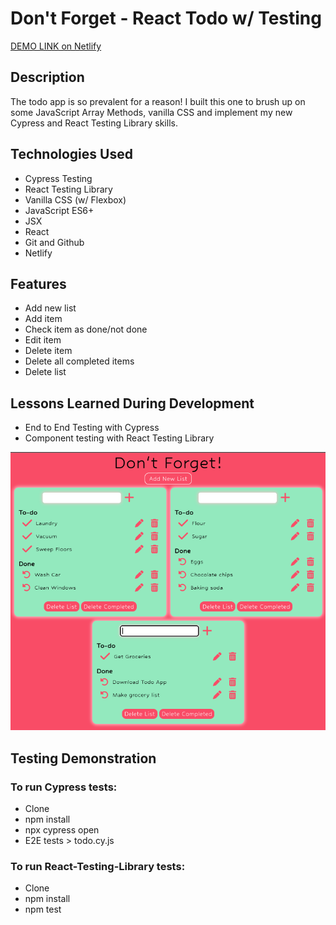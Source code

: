 # Don't Forget - React Todo w/ Testing

[DEMO LINK on Netlify](https://dontforgettodo.netlify.app/)

## Description

The todo app is so prevalent for a reason! I built this one to brush up on some JavaScript Array Methods, vanilla CSS and implement my new Cypress and React Testing Library skills.

## Technologies Used

- Cypress Testing
- React Testing Library
- Vanilla CSS (w/ Flexbox)
- JavaScript ES6+
- JSX
- React
- Git and Github
- Netlify

## Features

- Add new list
- Add item
- Check item as done/not done
- Edit item
- Delete item
- Delete all completed items
- Delete list

## Lessons Learned During Development

- End to End Testing with Cypress
- Component testing with React Testing Library

![Todo Screenshot](TodoScreenshot.png 'Screenshot')

## Testing Demonstration

### To run Cypress tests:

- Clone
- npm install
- npx cypress open
- E2E tests > todo.cy.js

### To run React-Testing-Library tests:

- Clone
- npm install
- npm test
